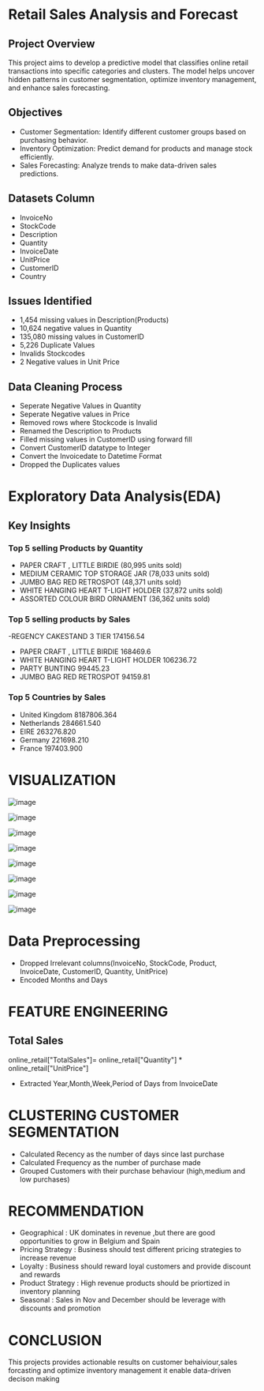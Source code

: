 # Retail Sales Analysis and Forecast
## Project Overview
This project aims to develop a predictive model that classifies online retail transactions into specific categories and clusters. The model helps uncover hidden patterns in customer segmentation, optimize inventory management, and enhance sales forecasting.
## Objectives
- Customer Segmentation: Identify different customer groups based on purchasing behavior.
- Inventory Optimization: Predict demand for products and manage stock efficiently.
- Sales Forecasting: Analyze trends to make data-driven sales predictions.
## Datasets Column
- InvoiceNo
- StockCode	
- Description	
- Quantity	
- InvoiceDate	
- UnitPrice	
- CustomerID	
- Country
## Issues Identified
- 1,454 missing values in Description(Products)
- 10,624 negative values in Quantity
- 135,080 missing values in CustomerID
- 5,226 Duplicate Values
- Invalids Stockcodes
- 2 Negative values in Unit Price
## Data Cleaning Process
- Seperate Negative Values in Quantity
- Seperate Negative values in Price
- Removed rows where Stockcode is Invalid
- Renamed the Description to Products
- Filled missing values in CustomerID using forward fill
- Convert CustomerID datatype to Integer
- Convert the Invoicedate to Datetime Format
- Dropped the Duplicates values
# Exploratory Data Analysis(EDA)
## Key Insights
### Top 5 selling Products by Quantity 
- PAPER CRAFT , LITTLE BIRDIE	(80,995 units sold)
- MEDIUM CERAMIC TOP STORAGE JAR (78,033 units sold)
- JUMBO BAG RED RETROSPOT (48,371 units sold)
- WHITE HANGING HEART T-LIGHT HOLDER (37,872 units sold)
- ASSORTED COLOUR BIRD ORNAMENT (36,362 units sold)
### Top 5 selling products by Sales
-REGENCY CAKESTAND 3 TIER 174156.54
- PAPER CRAFT , LITTLE BIRDIE 168469.6
- WHITE HANGING HEART T-LIGHT HOLDER 106236.72
- PARTY BUNTING 99445.23
- JUMBO BAG RED RETROSPOT 94159.81
### Top 5 Countries by Sales
- United Kingdom 8187806.364
- Netherlands 284661.540
- EIRE 263276.820
- Germany	221698.210
- France 197403.900
# VISUALIZATION
![image](https://github.com/user-attachments/assets/e13b6713-b50a-4151-9c7a-1fdec75dc25c)

![image](https://github.com/user-attachments/assets/fc472172-6f9e-45ff-9874-fa6c2e260397)

![image](https://github.com/user-attachments/assets/0ed54128-038f-4d60-8744-2388c5e090b4)

![image](https://github.com/user-attachments/assets/c62fdb3d-9222-41db-92aa-302b838c8f2d)

![image](https://github.com/user-attachments/assets/0c61d6e9-0e94-404c-b11c-1c8d77381b05)

![image](https://github.com/user-attachments/assets/b93d1409-9847-48c9-a066-758093ba0847)

![image](https://github.com/user-attachments/assets/486051fb-d266-4760-9e78-45733ff80d64)

![image](https://github.com/user-attachments/assets/5d676ad8-66ad-462a-a9f4-cdbdfaac7d85)


# Data Preprocessing
- Dropped Irrelevant columns(InvoiceNo, StockCode, Product, InvoiceDate, CustomerID, Quantity, UnitPrice)
- Encoded Months and Days
# FEATURE ENGINEERING
## Total Sales
online_retail["TotalSales"]= online_retail["Quantity"] * online_retail["UnitPrice"]
- Extracted Year,Month,Week,Period of Days from InvoiceDate
# CLUSTERING CUSTOMER SEGMENTATION
- Calculated Recency as the number of days since last purchase
- Calculated Frequency as the number of purchase made
- Grouped Customers with their purchase behaviour (high,medium and low purchases)
# RECOMMENDATION
- Geographical : UK dominates in revenue ,but there are good opportunities to grow in Belgium and Spain
- Pricing Strategy : Business should test different pricing strategies to increase revenue
- Loyalty : Business should reward loyal customers and provide discount and rewards
- Product Strategy : High revenue products should be priortized in inventory planning
- Seasonal : Sales in Nov and December should be leverage with discounts and promotion

# CONCLUSION
This projects provides actionable results on customer behaiviour,sales forcasting and optimize inventory management 
it enable data-driven decison making
  



